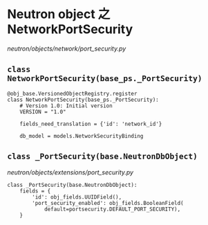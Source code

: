 # Neutron object 之 NetworkPortSecurity

*neutron/objects/network/port_security.py*

## `class NetworkPortSecurity(base_ps._PortSecurity)`

```
@obj_base.VersionedObjectRegistry.register
class NetworkPortSecurity(base_ps._PortSecurity):
    # Version 1.0: Initial version
    VERSION = "1.0"

    fields_need_translation = {'id': 'network_id'}

    db_model = models.NetworkSecurityBinding
```

## `class _PortSecurity(base.NeutronDbObject)`

*neutron/objects/extensions/port_security.py*

```
class _PortSecurity(base.NeutronDbObject):
    fields = {
        'id': obj_fields.UUIDField(),
        'port_security_enabled': obj_fields.BooleanField(
            default=portsecurity.DEFAULT_PORT_SECURITY),
    }
```
